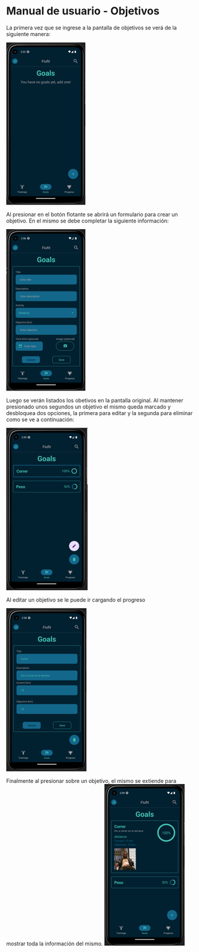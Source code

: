 # Manual de usuario - Objetivos

La primera vez que se ingrese a la pantalla de objetivos se verá de la siguiente manera:

![Objetivos](../manual_images/goals_1.png)

Al presionar en el botón flotante se abrirá un formulario para crear un objetivo. En el mismo se debe completar la siguiente información:

![Objetivos](../manual_images/goals_2.png)

Luego se verán listados los obetivos en la pantalla original. Al mantener presionado unos segundos un objetivo el mismo queda marcado y desbloquea dos opciones, la primera para editar y la segunda para eliminar como se ve a continuación:

![Objetivos](../manual_images/goals_3.png)

Al editar un objetivo se le puede ir cargando el progreso

![Objetivos](../manual_images/goals_4.png)

Finalmente al presionar sobre un objetivo, el mismo se extiende para mostrar toda la información del mismo.
![Objetivos](../manual_images/goals_5.png)

